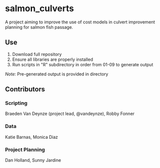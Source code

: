 # salmon_culverts
A project aiming to improve the use of cost models in culvert improvement planning for salmon fish passage.

## Use
1. Download full repository  
2. Ensure all libraries are properly installed
3. Run scripts in "R" subdirectory in order from 01-09 to generate output

*Note:* Pre-generated output is provided in directory

## Contributors
### Scripting
Braeden Van Deynze (project lead, @vandeynze), Robby Fonner  

### Data
Katie Barnas, Monica Diaz

### Project Planning
Dan Holland, Sunny Jardine


